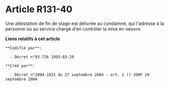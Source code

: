 # Article R131-40

Une attestation de fin de stage est délivrée au condamné, qui l'adresse à la personne ou au service chargé d'en contrôler la
mise en oeuvre.

**Liens relatifs à cet article**

	**Codifié par**:

	  - Décret n°93-726 1993-03-29

	**Créé par**:

	  - Décret n°2004-1021 du 27 septembre 2004 - art. 1 () JORF 29 septembre 2004
